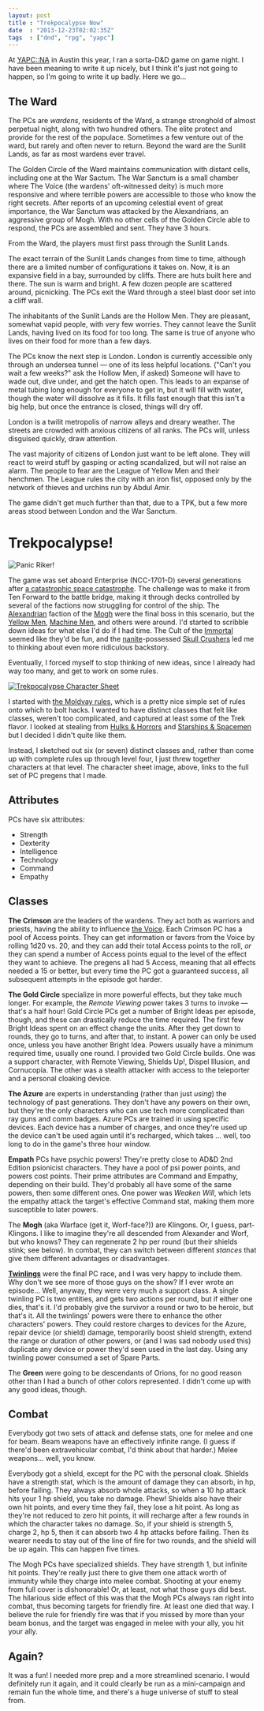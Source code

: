 ```yaml
---
layout: post
title : "Trekpocalypse Now"
date  : "2013-12-23T02:02:35Z"
tags  : ["dnd", "rpg", "yapc"]
---
```

At [YAPC::NA](http://www.yapcna.org/yn2013/) in Austin this year, I ran a
sorta-D&D game on game night.  I have been meaning to write it up nicely, but I
think it's just not going to happen, so I'm going to write it up badly.  Here
we go…

## The Ward

The PCs are *wardens*, residents of the Ward,
a strange stronghold of almost perpetual night, along with two hundred others.
The elite protect and provide for the rest of the populace.  Sometimes a few
venture out of the ward, but rarely and often never to return.  Beyond the ward
are the Sunlit Lands, as far as most wardens ever travel.

The Golden Circle of the Ward maintains communication with distant cells,
including one at the War Sactum.  The War Sanctum is a small chamber where The
Voice (the wardens' oft-witnessed deity) is much more responsive and where
terrible powers are accessible to those who know the right secrets.  After
reports of an upcoming celestial event of great importance, the War Sanctum was
attacked by the Alexandrians, an aggressive group of Mogh.  With no other cells
of the Golden Circle able to respond, the PCs are assembled and sent.  They
have 3 hours.

From the Ward, the players must first pass through the Sunlit Lands.

The exact terrain of the Sunlit Lands changes from time to time, although there
are a limited number of configurations it takes on.  Now, it is an expansive
field in a bay, surrounded by cliffs.  There are huts built here and there.
The sun is warm and bright.  A few dozen people are scattered around,
picnicking.  The PCs exit the Ward through a steel blast door set into a cliff
wall.

The inhabitants of the Sunlit Lands are the Hollow Men.  They are pleasant,
somewhat vapid people, with very few worries.  They cannot leave the Sunlit
Lands, having lived on its food for too long.  The same is true of anyone who
lives on their food for more than a few days.

The PCs know the next step is London.  London is currently accessible only
through an undersea tunnel — one of its less helpful locations.  ("Can't you
wait a few weeks?" ask the Hollow Men, if asked)  Someone will have to wade
out, dive under, and get the hatch open.  This leads to an expanse of metal
tubing long enough for everyone to get in, but it will fill with water, though
the water will dissolve as it fills.  It fills fast enough that this isn't a
big help, but once the entrance is closed, things will dry off.

London is a twilit metropolis of narrow alleys and dreary weather.  The streets
are crowded with anxious citizens of all ranks.  The PCs will, unless disguised
quickly, draw attention.

The vast majority of citizens of London just want to be left alone.  They will
react to weird stuff by gasping or acting scandalized, but will not raise an
alarm.  The people to fear are the League of Yellow Men and their henchmen.
The League rules the city with an iron fist, opposed only by the network of
thieves and urchins run by Abdul Amir.

The game didn't get much further than that, due to a TPK, but a few more areas
stood between London and the War Sanctum.

# Trekpocalypse!

![Panic Riker!](/assets/2013/12/riker.jpg)

The game was set aboard Enterprise (NCC-1701-D) several generations after [a
catastrophic space
catastrophe](http://en.memory-alpha.org/wiki/Parallels_(episode)).  The
challenge was to make it from Ten Forward to the battle bridge, making it
through decks controlled by several of the factions now struggling for control
of the ship.  The
[Alexandrian](http://en.memory-alpha.org/wiki/Alexander_Rozhenko) faction of
the  [Mogh](http://en.memory-alpha.org/wiki/House_of_Mogh) were the final boss
in this scenario, but the [Yellow Men](http://en.memory-alpha.org/wiki/Data),
[Machine Men](http://en.memory-alpha.org/wiki/Borg), and others were around.
I'd started to scribble down ideas for what else I'd do if I had time.  The
Cult of the [Immortal](http://en.memory-alpha.org/wiki/Trill_symbiont) seemed
like they'd be fun, and the
[nanite](http://en.memory-alpha.org/wiki/Evolution_(episode))-possessed [Skull
Crushers](http://en.memory-alpha.org/wiki/Wesley_Crusher) led me to thinking
about even more ridiculous backstory.

Eventually, I forced myself to stop thinking of new ideas, since I already had
way too many, and get to work on some rules.

[![Trekpocalypse Character Sheet](/assets/2013/12/charsheet.png)](https://dl.dropboxusercontent.com/u/88746/Trekpocalypse.pdf)

I started with [the Moldvay
rules](http://www.dndclassics.com/product/110274/D%26D-Basic-Set-Rulebook-%28B-X-ed%29-%28Basic%29),
which is a pretty nice simple set of rules onto which to bolt hacks.  I wanted
to have distinct classes that felt like classes, weren't too complicated, and
captured at least some of the Trek flavor.  I looked at stealing from [Hulks &
Horrors](http://www.bedroomwallpress.com/p/hulks-and-horrors.html) and
[Starships & Spacemen](http://www.goblinoidgames.com/spacemen.html) but I
decided I didn't quite like them.

Instead, I sketched out six (or seven) distinct classes and, rather than come
up with complete rules up through level four, I just threw together characters
at that level.  The character sheet image, above, links to the full set of PC
pregens that I made.

## Attributes

PCs have six attributes:

* Strength
* Dexterity
* Intelligence
* Technology
* Command
* Empathy

## Classes

**The Crimson** are the leaders of the wardens.  They act both as warriors and
priests, having the ability to influence [the
Voice](http://en.memory-alpha.org/wiki/Computer_voice).  Each Crimson PC has a
pool of Access points.  They can get information or favors from the Voice by
rolling 1d20 vs. 20, and they can add their total Access points to the roll,
*or* they can spend a number of Access points equal to the level of the effect
they want to achieve.  The pregens all had 5 Access, meaning that all effects
needed a 15 or better, but every time the PC got a guaranteed success, all
subsequent attempts in the episode got harder.

**The Gold Circle** specialize in more powerful effects, but they take much
longer.  For example, the *Remote Viewing* power takes 3 turns to invoke —
that's a half hour!  Gold Circle PCs get a number of Bright Ideas per episode,
though, and these can drastically reduce the time required.  The first few
Bright Ideas spent on an effect change the units.  After they get down to
rounds, they go to turns, and after that, to instant.  A power can only be used
once, unless you have another Bright Idea.  Powers usually have a minimum
required time, usually one round.  I provided two Gold Circle builds.  One was
a support character, with Remote Viewing, Shields Up!, Dispel Illusion, and
Cornucopia.  The other was a stealth attacker with access to the teleporter and
a personal cloaking device.

**The Azure** are experts in understanding (rather than just *using*) the
technology of past generations.  They don't have any powers on their own, but
they're the only characters who can use tech more complicated than ray guns and
comm badges.  Azure PCs are trained in using specific devices.  Each device has
a number of charges, and once they're used up the device can't be used again
until it's recharged, which takes … well, too long to do in the game's three
hour window.

**Empath** PCs have psychic powers!  They're pretty close to AD&D 2nd Edition
psionicist characters.  They have a pool of psi power points, and powers cost
points.  Their prime attributes are Command and Empathy, depending on their
build.  They'd probably all have some of the same powers, then some different
ones.  One power was *Weaken Will*, which lets the empathy attack the target's
effective Command stat, making them more susceptible to later powers.

The **Mogh** (aka Warface (get it, Worf-face?)) are Klingons.  Or, I guess,
part-Klingons.  I like to imagine they're all descended from Alexander and
Worf, but who knows?  They can regenerate 2 hp per round (but their shields
stink; see below).  In combat, they can switch between different *stances* that
give them different advantages or disadvantages.

**[Twinlings](http://en.memory-alpha.org/wiki/Bynar)** were the final PC race,
and I was very happy to include them.  Why don't we see more of those guys on
the show?  If I ever wrote an episode…  Well, anyway, they were very much a
support class.  A single twinling PC is two entities, and gets two actions per
round, but if either one dies, that's it.  I'd probably give the survivor a
round or two to be heroic, but that's it.  All the twinlings' powers were there
to enhance the other characters' powers.  They could restore charges to devices
for the Azure, repair device (or shield) damage, temporarily boost shield
strength, extend the range or duration of other powers, or (and I was sad
nobody used this) duplicate any device or power they'd seen used in the last
day.  Using any twinling power consumed a set of Spare Parts.

The **Green** were going to be descendants of Orions, for no good reason other
than I had a bunch of other colors represented.  I didn't come up with any good
ideas, though.

## Combat

Everybody got two sets of attack and defense stats, one for melee and one for
beam.  Beam weapons have an effectively infinite range.  (I guess if there'd
been extravehicular combat, I'd think about that harder.)  Melee weapons… well,
you know.

Everybody got a shield, except for the PC with the personal cloak.  Shields
have a strength stat, which is the amount of damage they can absorb, in hp,
before failing.  They always absorb whole attacks, so when a 10 hp attack hits
your 1 hp shield, you take no damage.  Phew!  Shields also have their own hit
points, and every time they fail, they lose a hit point.  As long as they're
not reduced to zero hit points, it will recharge after a few rounds in which
the character takes no damage.  So, if your shield is strength 5, charge 2, hp
5, then it can absorb two 4 hp attacks before failing.  Then its wearer needs
to stay out of the line of fire for two rounds, and the shield will be up
again.  This can happen five times.

The Mogh PCs have specialized shields.  They have strength 1, but infinite hit
points.  They're really just there to give them one attack worth of immunity
while they charge into melee combat.  Shooting at your enemy from full cover is
dishonorable!  Or, at least, not what those guys did best.  The hilarious side
effect of this was that the Mogh PCs always ran right into combat, thus
becoming targets for friendly fire.  At least one died that way.  I believe the
rule for friendly fire was that if you missed by more than your beam bonus, and
the target was engaged in melee with your ally, you hit your ally.

## Again?

It was a fun!  I needed more prep and a more streamlined scenario.  I would
definitely run it again, and it could clearly be run as a mini-campaign and
remain fun the whole time, and there's a huge universe of stuff to steal from.
